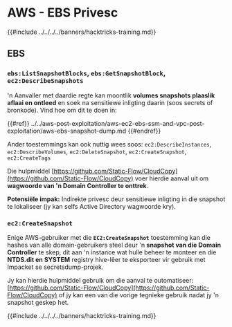 # AWS - EBS Privesc

{{#include ../../../../banners/hacktricks-training.md}}

## EBS

### `ebs:ListSnapshotBlocks`, `ebs:GetSnapshotBlock`, `ec2:DescribeSnapshots`

'n Aanvaller met daardie regte kan moontlik **volumes snapshots plaaslik aflaai en ontleed** en soek na sensitiewe inligting daarin (soos secrets of bronkode). Vind hoe om dit te doen in:

{{#ref}}
../../aws-post-exploitation/aws-ec2-ebs-ssm-and-vpc-post-exploitation/aws-ebs-snapshot-dump.md
{{#endref}}

Ander toestemmings kan ook nuttig wees soos: `ec2:DescribeInstances`, `ec2:DescribeVolumes`, `ec2:DeleteSnapshot`, `ec2:CreateSnapshot`, `ec2:CreateTags`

Die hulpmiddel [https://github.com/Static-Flow/CloudCopy](https://github.com/Static-Flow/CloudCopy) voer hierdie aanval uit om **wagwoorde van 'n Domain Controller te onttrek**.

**Potensiële impak:** Indirekte privesc deur sensitiewe inligting in die snapshot te lokaliseer (jy kan selfs Active Directory wagwoorde kry).

### **`ec2:CreateSnapshot`**

Enige AWS-gebruiker met die **`EC2:CreateSnapshot`** toestemming kan die hashes van alle domain-gebruikers steel deur 'n **snapshot van die Domain Controller** te skep, dit aan 'n instance wat hulle beheer te monteer en die **NTDS.dit en SYSTEM** registry hive-lêer te eksporteer vir gebruik met Impacket se secretsdump-projek.

Jy kan hierdie hulpmiddel gebruik om die aanval te outomatiseer: [https://github.com/Static-Flow/CloudCopy](https://github.com/Static-Flow/CloudCopy) of jy kan een van die vorige tegnieke gebruik nadat jy 'n snapshot geskep het.

{{#include ../../../../banners/hacktricks-training.md}}
